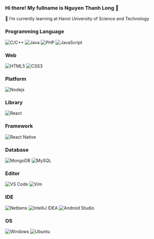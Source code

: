 ### Hi there! My fullname is Nguyen Thanh Long 👋
🌱 I’m currently learning at Hanoi University of Science and Technology
<!--
**longhubk/longhubk** is a ✨ _special_ ✨ repository because its `README.md` (this file) appears on your GitHub profile.
Here are some ideas to get you started:
- 🔭 I’m currently working on ...
- 👯 I’m looking to collaborate on ...
- 🤔 I’m looking for help with ...
- 💬 Ask me about ...
- 📫 How to reach me: ...
- 😄 Pronouns: ...
- ⚡ Fun fact: ...
-->
### Programming Language
![C/C++](http://img.shields.io/badge/-C/C++-00599C?style=flat-square&logo=c&logoColor=ffffff)
![Java](http://img.shields.io/badge/-Java-D4360E?style=flat-square&logo=java&logoColor=ffffff)
![PHP](http://img.shields.io/badge/-PHP-7377AD?style=flat-square&logo=php&logoColor=ffffff)
![JavaScript](https://img.shields.io/badge/-JavaScript-%23F7DF1C?style=flat-square&logo=javascript&logoColor=000000&labelColor=%23F7DF1C&color=%23F7DF1C)
### Web
![HTML5](https://img.shields.io/badge/-HTML5-%23E44D27?style=flat-square&logo=html5&logoColor=ffffff)
![CSS3](https://img.shields.io/badge/-CSS3-%231572B6?style=flat-square&logo=css3)
### Platform
![Nodejs](https://img.shields.io/badge/-Nodejs-black?style=flat-square&logo=Node.js)
### Library
![React](https://img.shields.io/badge/-React-%23282C34?style=flat-square&logo=react)
### Framework
![React Native](https://img.shields.io/badge/-ReactNative-%23282C34?style=flat-square&logo=react)
### Database
![MongoDB](https://img.shields.io/badge/-MongoDB-011111?style=flat-square&logo=mongodb&logoColor=00ff00)
![MySQL](https://img.shields.io/badge/-MySQL-0091DF?style=flat-square&logo=mysql&logoColor=0091DF&labelColor=%23F7DF1C)
### Editor
![VS Code](http://img.shields.io/badge/-VS%20Code-007ACC?style=flat-square&logo=visual-studio-code&logoColor=ffffff)
![Vim](https://img.shields.io/badge/-Vim-019331?style=flat-square&logo=vim&logoColor=019331&labelColor=FFFFFF)
### IDE
![Netbens](https://img.shields.io/badge/-Netbeans-019331?style=flat-square&logo=apache&logoColor=019331&labelColor=FFFFFF)
![IntelliJ IDEA](http://img.shields.io/badge/-IntelliJ%20IDEA-000000?style=flat-square&logo=intellij-idea&logoColor=ffffff)
![Android Studio](http://img.shields.io/badge/-Android%20Studio-3DDC84?style=flat-square&logo=android-studio&logoColor=ffffff)
### OS
![Windows](http://img.shields.io/badge/-Windows-0078D6?style=flat-square&logo=windows&logoColor=ffffff)
![Ubuntu](http://img.shields.io/badge/-Ubuntu-A81D33?style=flat-square&logo=ubuntu&logoColor=ffffff)

